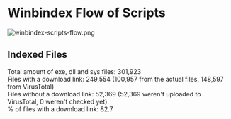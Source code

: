 # Winbindex Flow of Scripts

![winbindex-scripts-flow.png](winbindex-scripts-flow.png)

## Indexed Files

<!--FileStats-->
Total amount of exe, dll and sys files: 301,923  
Files with a download link: 249,554 (100,957 from the actual files, 148,597 from VirusTotal)  
Files without a download link: 52,369 (52,369 weren't uploaded to VirusTotal, 0 weren't checked yet)  
% of files with a download link: 82.7  
<!--/FileStats-->
